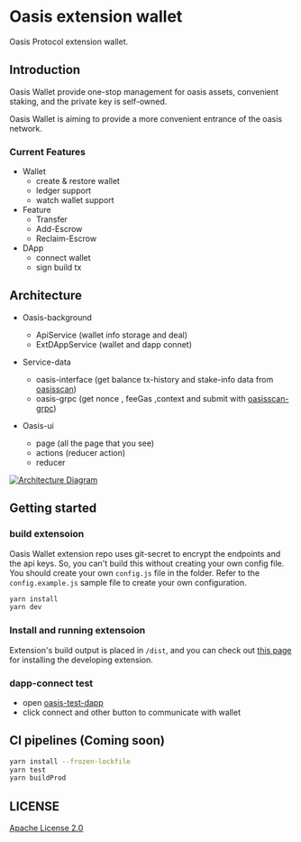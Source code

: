 # Oasis extension wallet

Oasis Protocol extension wallet.

## Introduction

Oasis Wallet provide one-stop management for oasis assets, convenient staking, and the private key is self-owned.


Oasis Wallet is aiming to provide a more convenient entrance of the oasis network.

### Current Features

- Wallet
    - create & restore wallet
    - ledger support
    - watch wallet support
- Feature
    - Transfer
    - Add-Escrow
    - Reclaim-Escrow
- DApp
    - connect wallet
    - sign build tx

## Architecture

- Oasis-background
    - ApiService  (wallet info storage and deal)
    - ExtDAppService (wallet and dapp connet)

- Service-data
    - oasis-interface (get balance tx-history and stake-info data from [oasisscan](https://api.oasisscan.com/mainnet))
    - oasis-grpc (get nonce , feeGas ,context and submit with [oasisscan-grpc](https://grpc-mainnet.oasisscan.com))


- Oasis-ui
    - page (all the page that you see)
    - actions (reducer action)
    - reducer


[![Architecture Diagram](./docs/oasis-nomnoml.png)][1]




## Getting started

### build extensoion

Oasis Wallet extension repo uses git-secret to encrypt the endpoints and the api keys. So, you can't build this without creating your own config file. You should create your own `config.js` file in the folder. Refer to the `config.example.js` sample file to create your own configuration.

```sh
yarn install
yarn dev
```

### Install and running extensoion

Extension's build output is placed in `/dist`, and you can check out [this page](https://developer.chrome.com/extensions/getstarted) for installing the developing extension.


### dapp-connect test

* open [oasis-test-dapp](https://bitcat365.github.io/oasis-test-dapp)
* click connect and other button to communicate with wallet

## CI pipelines (Coming soon)

```sh
yarn install --frozen-lockfile
yarn test
yarn buildProd
```

## LICENSE

[Apache License 2.0](LICENSE)

[1]:https://www.nomnoml.com/#view/%5B%3Cactor%3Euser%5D%0A%0A%5Boasis-ui%7C%0A%20%20%20%5Btools%7C%0A%20%20%20%20%20react%0A%20%20%20%20%20redux%0A%20%20%20%20%20thunk%0A%20%20%20%5D%0A%20%20%20%5Bpages%7C%0A%20%20%20%20%20create-wallet%0A%20%20%20%20%20restore-wallet%0A%20%20%20%20%20wallet-page%0A%20%20%20%20%20stake-page%0A%20%20%20%20%20setting-page%0A%20%20%20%20%20...%0A%20%20%20%5D%0A%20%20%20%5Breducers%7C%0A%20%20%20%20%20app%0A%20%20%20%20%20account%0A%20%20%20%20%20cache%0A%20%20%20%20%20...%0A%20%20%20%5D%0A%20%20%20%5Bactions%7C%0A%20%20%20%20%20update-account%0A%20%20%20%20%20update-route%0A%20%20%20%20%20...%0A%20%20%20%5D%0A%20%20%20%5Bpages%5D%3A-%3E%5Bactions%5D%0A%20%20%20%5Bactions%5D%3A-%3E%5Breducers%5D%0A%20%20%20%5Breducers%5D%3A-%3E%5Bpages%5D%0A%5D%0A%5Buser%5D%3C-%3E%5Boasis-ui%5D%0A%0A%0A%5Boasis-background%7C%0A%20%20%0A%20%20%5Bid%20store%5D%0A%20%20%0A%20%20%5Bconfig%20manager%7C%0A%20%20%20%20%5Bservice-data%20config%5D%0A%20%20%20%20%5Bencrypted%20keys%5D%0A%20%20%5D%0A%20%20%0A%20%20%5Bid%20store%5D%3C-%3E%5Bconfig%20manager%5D%0A%5D%0A%0A%5Bservice-data%20%7C%0A%20%20%5Boasis-interface%20%7C%0A%20%20%20%20balance%0A%20%20%20%09transactions%0A%20%20%20%20delegations%0A%20%20%20%09validator-info%0A%20%20%20%20debond-info%0A%20%20%20%20...%0A%20%20%5D%0A%20%20%5Boasis-grpc%20%7C%0A%20%20%09txFee%0A%20%20%20%20genesis%0A%20%20%20%20submit%0A%20%20%5D%0A%5D%0A%0A%5Boasis-background%5D%3C-%3E%5Boasis-ui%5D%0A%5Boasis-background%5D%3C-%3E%5Bservice-data%5D%0A
